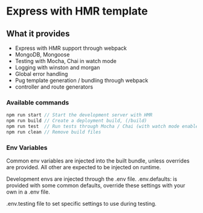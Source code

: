 # Express with HMR template

## What it provides
* Express with HMR support through webpack
* MongoDB, Mongoose
* Testing with Mocha, Chai in watch mode
* Logging with winston and morgan
* Global error handling
* Pug template generation / bundling through webpack
* controller and route generators

### Available commands
```javascript
npm run start // Start the development server with HMR
npm run build // Create a deployment build, (/build)
npm run test  // Run tests through Mocha / Chai (with watch mode enabled)
npm run clean // Remove build files
```



### Env Variables
Common env variables are injected into the built bundle, unless overrides are provided.
All other are expected to be injected on runtime.

Development envs are injected through the .env file.
.env.defaults: is provided with some common defaults, override these settings with your own in a .env file.

.env.testing file to set specific settings to use during testing.